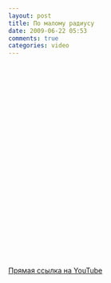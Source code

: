 ```yaml
---
layout: post
title: По малому радиусу
date: 2009-06-22 05:53
comments: true
categories: video
---
```


<object height="385" width="640"><param name="movie" value="https://www.youtube.com/v/erf7rwL3zko&hl=en&fs=1&rel=0&hd=1"></param><param name="allowFullScreen" value="true"></param><param name="allowscriptaccess" value="always"></param><embed src="https://www.youtube.com/v/erf7rwL3zko&hl=en&fs=1&rel=0&hd=1" type="application/x-shockwave-flash" allowscriptaccess="always" allowfullscreen="true" width="640" height="385"></embed></object><br /><br /><a href="https://www.youtube.com/watch?v=erf7rwL3zko">Прямая ссылка на YouTube</a>